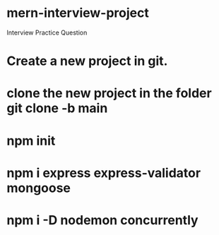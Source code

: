 # mern-interview-project
Interview Practice Question


# Create a new project in git.
# clone the new project in the folder git clone -b main <git repo shh>
# npm init
# npm i express express-validator mongoose
# npm i -D nodemon concurrently

